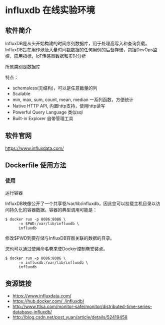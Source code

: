 # influxdb 在线实验环境

## 软件简介

InfluxDB是从头开始构建的时间序列数据库，用于处理高写入和查询负载。InfluxDB旨在用作涉及大量时间戳数据的任何用例的后备存储，包括DevOps监控，应用指标，IoT传感器数据和实时分析

所属类别是数据库

特点：

- schemaless(无结构)，可以是任意数量的列
- Scalable
- min, max, sum, count, mean, median 一系列函数，方便统计
- Native HTTP API, 内置http支持，使用http读写
- Powerful Query Language 类似sql
- Built-in Explorer 自带管理工具
## 软件官网

https://www.influxdata.com/

## Dockerfile 使用方法

### 使用
运行容器

InfluxDB映像公开了一个共享卷/var/lib/influxdb，因此您可以挂载主机目录以访问持久化的容器数据。容器的典型调用可能是：
```
$ docker run -p 8086:8086 \
      -v $PWD:/var/lib/influxdb \
      influxdb
```
修改$PWD到要存储与InfluxDB容器关联的数据的目录。

您也可以通过使用命名卷来使Docker控制卷安装点。
```
$ docker run -p 8086:8086 \
      -v influxdb:/var/lib/influxdb \
      influxdb
```
## 资源链接

- https://www.influxdata.com/
- https://hub.docker.com/_/influxdb/
- http://www.ttlsa.com/monitor-safe/monitor/distributed-time-series-database-influxdb/
- http://blog.csdn.net/post_yuan/article/details/52419458

